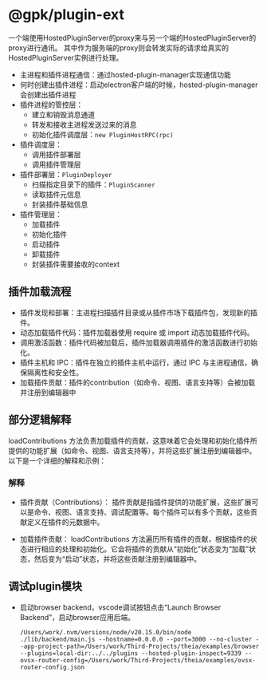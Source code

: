 # @gpk/plugin-ext

一个端使用HostedPluginServer的proxy来与另一个端的HostedPluginServer的proxy进行通讯。
其中作为服务端的proxy则会转发实际的请求给真实的HostedPluginServer实例进行处理。

- 主进程和插件进程通信：通过hosted-plugin-manager实现通信功能
- 何时创建出插件进程：启动electron客户端的时候，hosted-plugin-manager会创建出插件进程
- 插件进程的管控层：
  - 建立和销毁消息通道
  - 转发和接收主进程发送过来的消息
  - 初始化插件调度层：`new PluginHostRPC(rpc)`
- 插件调度层：
  - 调用插件部署层
  - 调用插件管理层
- 插件部署层：`PluginDeployer`
  - 扫描指定目录下的插件：`PluginScanner`
  - 读取插件元信息
  - 封装插件基础信息
- 插件管理层：
  - 加载插件
  - 初始化插件
  - 启动插件
  - 卸载插件
  - 封装插件需要接收的context

## 插件加载流程

- 插件发现和部署：主进程扫描插件目录或从插件市场下载插件包，发现新的插件。
- 动态加载插件代码：插件加载器使用 require 或 import 动态加载插件代码。
- 调用激活函数：插件代码被加载后，插件加载器调用插件的激活函数进行初始化。
- 插件主机和 IPC：插件在独立的插件主机中运行，通过 IPC 与主进程通信，确保隔离性和安全性。
- 加载插件贡献：插件的contribution（如命令、视图、语言支持等）会被加载并注册到编辑器中

## 部分逻辑解释

loadContributions 方法负责加载插件的贡献，这意味着它会处理和初始化插件所提供的功能扩展（如命令、视图、语言支持等），并将这些扩展注册到编辑器中。以下是一个详细的解释和示例：

### 解释

- 插件贡献（Contributions）： 插件贡献是指插件提供的功能扩展，这些扩展可以是命令、视图、语言支持、调试配置等。每个插件可以有多个贡献，这些贡献定义在插件的元数据中。

- 加载插件贡献： loadContributions 方法遍历所有插件的贡献，根据插件的状态进行相应的处理和初始化。它会将插件的贡献从“初始化”状态变为“加载”状态，然后变为“启动”状态，并将这些贡献注册到编辑器中。

## 调试plugin模块

- 启动browser backend，vscode调试按钮点击“Launch Browser Backend”，启动browser应用后端。

  ```shell
  /Users/work/.nvm/versions/node/v20.15.0/bin/node ./lib/backend/main.js --hostname=0.0.0.0 --port=3000 --no-cluster --app-project-path=/Users/work/Third-Projects/theia/examples/browser --plugins=local-dir:../../plugins --hosted-plugin-inspect=9339 --ovsx-router-config=/Users/work/Third-Projects/theia/examples/ovsx-router-config.json
  ```
